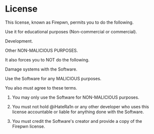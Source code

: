 # License

This license, known as Firepwn, permits you to do the following. 

Use it for educational purposes (Non-commercial or commercial). 

Development. 

Other NON-MALICIOUS PURPOSES. 



It also forces you to NOT do the following. 

Damage systems with the Software. 

Use the Software for any MALICIOUS purposes. 




You also must agree to these terms. 

1. You may only use the Software for NON-MALICIOUS purposes. 

2. You must not hold @iHateRa1n or any other developer who uses this license accountable or liable for anything done with the Software. 

3. You must credit the Software's creator and provide a copy of the Firepwn license. 

